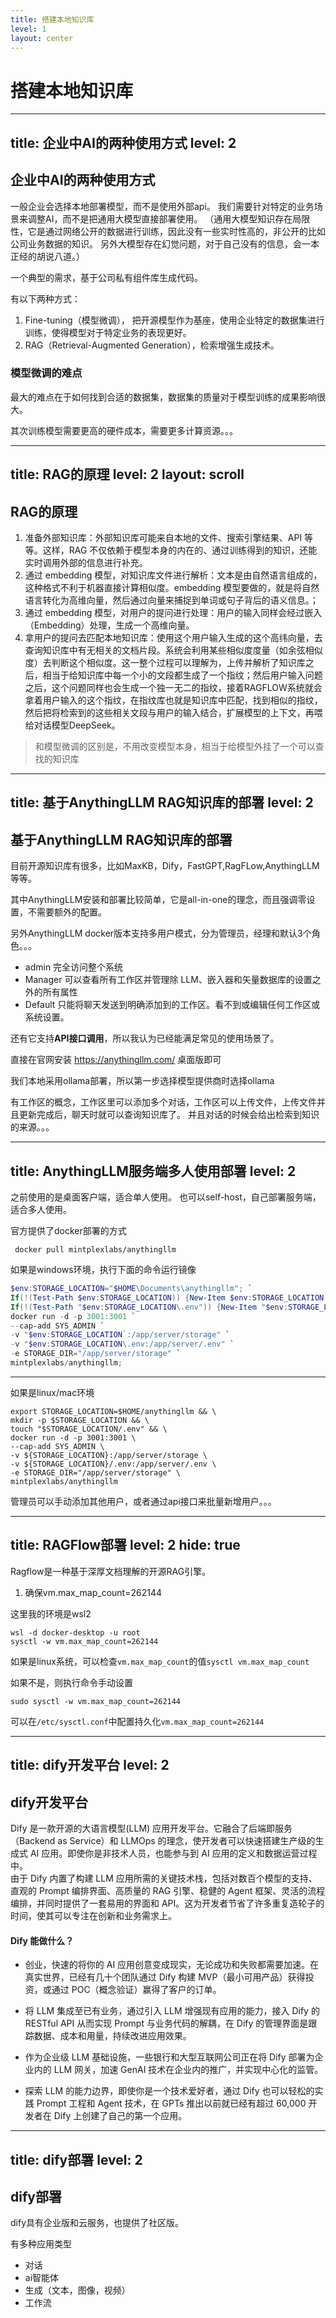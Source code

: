 ```yaml
---
title: 搭建本地知识库
level: 1
layout: center
---
```


# 搭建本地知识库

---
title: 企业中AI的两种使用方式
level: 2
---

## 企业中AI的两种使用方式

一般企业会选择本地部署模型，而不是使用外部api。
我们需要针对特定的业务场景来调整AI，而不是把通用大模型直接部署使用。
（通用大模型知识存在局限性，它是通过网络公开的数据进行训练，因此没有一些实时性高的，非公开的比如公司业务数据的知识。
另外大模型存在幻觉问题，对于自己没有的信息，会一本正经的胡说八道。）

一个典型的需求，基于公司私有组件库生成代码。

有以下两种方式：

1. Fine-tuning（模型微调）， 把开源模型作为基座，使用企业特定的数据集进行训练，使得模型对于特定业务的表现更好。
2. RAG（Retrieval-Augmented Generation），检索增强生成技术。
  
<v-click>

### 模型微调的难点

最大的难点在于如何找到合适的数据集，数据集的质量对于模型训练的成果影响很大。

其次训练模型需要更高的硬件成本，需要更多计算资源。。。

</v-click>

---
title: RAG的原理
level: 2
layout: scroll
---

## RAG的原理

1. 准备外部知识库：外部知识库可能来自本地的文件、搜索引擎结果、API 等等。这样，RAG 不仅依赖于模型本身的内在的、通过训练得到的知识，还能实时调用外部的信息进行补充。
2. 通过 embedding 模型，对知识库文件进行解析：文本是由自然语言组成的，这种格式不利于机器直接计算相似度。embedding 模型要做的，就是将自然语言转化为高维向量，然后通过向量来捕捉到单词或句子背后的语义信息。；
3. 通过 embedding 模型，对用户的提问进行处理：用户的输入同样会经过嵌入（Embedding）处理，生成一个高维向量。
4. 拿用户的提问去匹配本地知识库：使用这个用户输入生成的这个高纬向量，去查询知识库中有无相关的文档片段。系统会利用某些相似度度量（如余弦相似度）去判断这个相似度。这一整个过程可以理解为，上传并解析了知识库之后，相当于给知识库中每一个小的文段都生成了一个指纹；然后用户输入问题之后，这个问题同样也会生成一个独一无二的指纹，接着RAGFLOW系统就会拿着用户输入的这个指纹，在指纹库也就是知识库中匹配，找到相似的指纹，然后把将检索到的这些相关文段与用户的输入结合，扩展模型的上下文，再喂给对话模型DeepSeek。

> 和模型微调的区别是，不用改变模型本身，相当于给模型外挂了一个可以查找的知识库

---
title: 基于AnythingLLM RAG知识库的部署
level: 2
---

## 基于AnythingLLM RAG知识库的部署

目前开源知识库有很多，比如MaxKB，Dify，FastGPT,RagFLow,AnythingLLM等等。

其中AnythingLLM安装和部署比较简单，它是all-in-one的理念，而且强调零设置，不需要额外的配置。

另外AnythingLLM docker版本支持多用户模式，分为管理员，经理和默认3个角色。。。

- admin 完全访问整个系统
- Manager 可以查看所有工作区并管理除 LLM、嵌入器和矢量数据库的设置之外的所有属性
- Default 只能将聊天发送到明确添加到的工作区。看不到或编辑任何工作区或系统设置。  

还有它支持**API接口调用**，所以我认为已经能满足常见的使用场景了。

直接在官网安装 https://anythingllm.com/ 桌面版即可

我们本地采用ollama部署，所以第一步选择模型提供商时选择ollama

有工作区的概念，工作区里可以添加多个对话，工作区可以上传文件，上传文件并且更新完成后，聊天时就可以查询知识库了。
并且对话的时候会给出检索到知识的来源。。。

---
title: AnythingLLM服务端多人使用部署
level: 2
---
之前使用的是桌面客户端，适合单人使用。
也可以self-host，自己部署服务端，适合多人使用。  

官方提供了docker部署的方式

```shell
 docker pull mintplexlabs/anythingllm
```

如果是windows环境，执行下面的命令运行镜像

```powershell
$env:STORAGE_LOCATION="$HOME\Documents\anythingllm"; `
If(!(Test-Path $env:STORAGE_LOCATION)) {New-Item $env:STORAGE_LOCATION -ItemType Directory}; `
If(!(Test-Path "$env:STORAGE_LOCATION\.env")) {New-Item "$env:STORAGE_LOCATION\.env" -ItemType File}; `
docker run -d -p 3001:3001 `
--cap-add SYS_ADMIN `
-v "$env:STORAGE_LOCATION`:/app/server/storage" `
-v "$env:STORAGE_LOCATION\.env:/app/server/.env" `
-e STORAGE_DIR="/app/server/storage" `
mintplexlabs/anythingllm;
```

---

如果是linux/mac环境

```shell
export STORAGE_LOCATION=$HOME/anythingllm && \
mkdir -p $STORAGE_LOCATION && \
touch "$STORAGE_LOCATION/.env" && \
docker run -d -p 3001:3001 \
--cap-add SYS_ADMIN \
-v ${STORAGE_LOCATION}:/app/server/storage \
-v ${STORAGE_LOCATION}/.env:/app/server/.env \
-e STORAGE_DIR="/app/server/storage" \
mintplexlabs/anythingllm
```

管理员可以手动添加其他用户，或者通过api接口来批量新增用户。。。

---
title: RAGFlow部署
level: 2
hide: true
---

Ragflow是一种基于深厚文档理解的开源RAG引擎。

1. 确保vm.max_map_count=262144

这里我的环境是wsl2

```
wsl -d docker-desktop -u root
sysctl -w vm.max_map_count=262144
```

如果是linux系统，可以检查`vm.max_map_count`的值`sysctl vm.max_map_count`

如果不是，则执行命令手动设置

```
sudo sysctl -w vm.max_map_count=262144
```

可以在`/etc/sysctl.conf`中配置持久化`vm.max_map_count=262144`

---
title: dify开发平台
level: 2
---

## dify开发平台

Dify 是一款开源的大语言模型(LLM) 应用开发平台。它融合了后端即服务（Backend as Service）和 LLMOps 的理念，使开发者可以快速搭建生产级的生成式 AI 应用。即使你是非技术人员，也能参与到 AI 应用的定义和数据运营过程中。  
由于 Dify 内置了构建 LLM 应用所需的关键技术栈，包括对数百个模型的支持、直观的 Prompt 编排界面、高质量的 RAG 引擎、稳健的 Agent 框架、灵活的流程编排，并同时提供了一套易用的界面和 API。这为开发者节省了许多重复造轮子的时间，使其可以专注在创新和业务需求上。  
#### Dify 能做什么？

- 创业，快速的将你的 AI 应用创意变成现实，无论成功和失败都需要加速。在真实世界，已经有几十个团队通过 Dify 构建 MVP（最小可用产品）获得投资，或通过 POC（概念验证）赢得了客户的订单。

- 将 LLM 集成至已有业务，通过引入 LLM 增强现有应用的能力，接入 Dify 的 RESTful API 从而实现 Prompt 与业务代码的解耦，在 Dify 的管理界面是跟踪数据、成本和用量，持续改进应用效果。

- 作为企业级 LLM 基础设施，一些银行和大型互联网公司正在将 Dify 部署为企业内的 LLM 网关，加速 GenAI 技术在企业内的推广，并实现中心化的监管。

- 探索 LLM 的能力边界，即使你是一个技术爱好者，通过 Dify 也可以轻松的实践 Prompt 工程和 Agent 技术，在 GPTs 推出以前就已经有超过 60,000 开发者在 Dify 上创建了自己的第一个应用。

---
title: dify部署
level: 2
---

## dify部署
dify具有企业版和云服务，也提供了社区版。

有多种应用类型

- 对话
- ai智能体
- 生成（文本，图像，视频）
- 工作流
